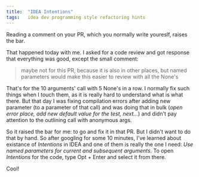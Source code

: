 ```yaml
---
title:  "IDEA Intentions"
tags:   idea dev programming style refactoring hints
---
```


Reading a comment on your PR, which you normally write youreslf, raises the bar.

That happened today with me. I asked for a code review and got response that everything was good,
except the small comment:

> maybe not for this PR, because it is also in other places, but named parameters would make this
> easier to review with all the None's

That's for the 10 arguments' call with 5 None's in a row. I normally fix such things when I touch them,
as it is really hard to understand what is what there. But that day I was fixing compilation errors after
adding new parameter (to a parameter of that call) and was doing that in bulk (_open error place, add
new default value for the test, next..._) and didn't pay attention to the outlining call with anonymous
args.

So it raised the bar for me: to go and fix it in that PR. But I didn't want to do that by hand. So after
googling for some 10 minutes, I've learned about existance of _Intentions_ in IDEA and one of them is
really the one I need: _Use named parameters for current and subsequent arguments_. To open _Intentions_
for the code, type Opt + Enter and select it from there.

Cool!

